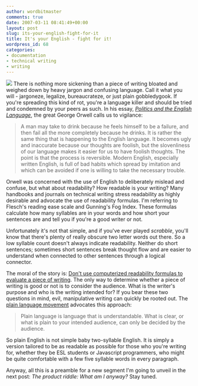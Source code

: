 ```yaml
---
author: wordbitmaster
comments: true
date: 2007-03-11 08:41:49+00:00
layout: post
slug: its-your-english-fight-for-it
title: It's your English - fight for it!
wordpress_id: 68
categories:
- documentation
- technical writing
- writing
---
```


![](http://wordbit.freehostia.com/wp-content/uploads/2007/03/WindowsLiveWriter/ItsyourEnglishfightforit_149B1/jargon%5B6%5D.jpg) There is nothing more sickening than a piece of writing bloated and weighed down by heavy jargon and confusing language. Call it what you will - jargoneze, legalize, bureaucrateze, or just plain gobbledygook. If you're spreading this kind of rot, you're a language killer and should be tried and condemned by your peers as such. <!-- more -->In his essay, _[Politics and the English Language](http://www.orwell.ru/library/essays/politics/english/e_polit)_, the great George Orwell calls us to vigilance:


<blockquote>A man may take to drink because he feels himself to be a failure, and then fail all the more completely because he drinks. It is rather the same thing that is happening to the English language. It becomes ugly and inaccurate because our thoughts are foolish, but the slovenliness of our language makes it easier for us to have foolish thoughts. The point is that the process is reversible. Modern English, especially written English, is full of bad habits which spread by imitation and which can be avoided if one is willing to take the necessary trouble.</blockquote>


Orwell was concerned with the use of English to deliberately mislead and confuse, but what about readability? How readable is your writing? Many handbooks and journals on technical writing stress readability as highly desirable and advocate the use of readability formulas. I'm referring to Flesch's reading ease scale and Gunning's Fog Index. These formulas calculate how many syllables are in your words and how short your sentences are and tell you if you're a good writer or not.

Unfortunately it's not that simple, and if you've ever played _scrabble_, you'll know that there's plenty of really obscure two letter words out there. So a low syllable count doesn't always indicate readability. Neither do short sentences; sometimes short sentences break thought flow and are easier to understand when connected to other sentences through a logical connector.

The moral of the story is: [Don't use computerized readability formulas to evaluate a piece of writing](http://www.stc.org/confproceed/1994/PDFs/PG225227.PDF). The only way to determine whether a piece of writing is good or not is to consider the audience. What is the writer's purpose and who is the writing intended for? If you bear these two questions in mind, evil, manipulative writing can quickly be rooted out. The [plain language movement](http://www.plainlanguagenetwork.org/stephens/intro.html) advocates this approach:


<blockquote>Plain language is language that is understandable. What is clear, or what is plain to your intended audience, can only be decided by the audience.</blockquote>


So plain English is not simple baby two-syllable English. It is simply a version tailored to be as readable as possible for those who you're writing for, whether they be ESL students or Javascript programmers, who might be quite comfortable with a few five syllable words in every paragraph.

Anyway, all this is a preamble for a new segment I'm going to unveil in the next post: _The product riddle: What am I anyway?_ Stay tuned.
